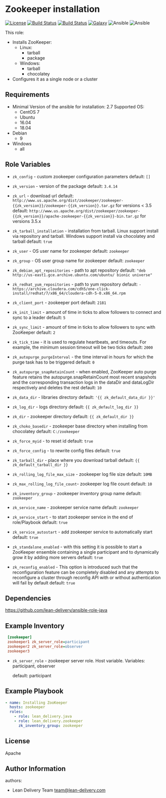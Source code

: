 Zookeeper installation
=========
[![License](https://img.shields.io/badge/license-Apache-green.svg?style=flat)](https://raw.githubusercontent.com/lean-delivery/ansible-role-zookeeper/master/LICENSE)
[![Build Status](https://travis-ci.org/lean-delivery/ansible-role-zookeeper.svg?branch=master)](https://travis-ci.org/lean-delivery/ansible-role-zookeeper)
[![Build Status](https://gitlab.com/lean-delivery/ansible-role-zookeeper/badges/master/build.svg)](https://gitlab.com/lean-delivery/ansible-role-zookeeper/pipelines)
[![Galaxy](https://img.shields.io/badge/galaxy-lean__delivery.zookeeper-blue.svg)](https://galaxy.ansible.com/lean_delivery/zookeeper)
![Ansible](https://img.shields.io/ansible/role/d/36578.svg)
![Ansible](https://img.shields.io/badge/dynamic/json.svg?label=min_ansible_version&url=https%3A%2F%2Fgalaxy.ansible.com%2Fapi%2Fv1%2Froles%2F36578%2F&query=$.min_ansible_version)

This role:
  - Installs ZooKeeper:
      - Linux:
        * tarball
        * package
      - Windows:
        * tarball
        * chocolatey
  - Configures it as a single node or a cluster

Requirements
------------

 - Minimal Version of the ansible for installation: 2.7
 Supported OS:
   - CentOS
       7
   - Ubuntu
    - 16.04
    - 18.04
  - Debian
    - 9
  - Windows
    - all

Role Variables
--------------

 - `zk_config` -  custom zookeeper configuration parameters
    default: `[]`

 - `zk_version` -  version of the package
    default: `3.4.14`

 - `zk_url` - download url
    default: `http://www.us.apache.org/dist/zookeeper/zookeeper-{{zk_version}}/zookeeper-{{zk_version}}.tar.gz` for versions < 3.5
    default: `http://www.us.apache.org/dist/zookeeper/zookeeper-{{zk_version}}/apache-zookeeper-{{zk_version}}-bin.tar.gz` for versions 3.5.x

 - `zk_tarball_installation` - installation from tarball. Linux support install via repository and tarball. Windows support install via chocolatey and tarball
    default: `true`

 - `zk_user` - OS user name for zookeeper
    default: `zookeeper`

 - `zk_group` - OS user group name for zookeeper
    default: `zookeeper`

 - `zk_debian_apt_repositories` -  path to apt repository
    default: `"deb http://us-east1.gce.archive.ubuntu.com/ubuntu/ bionic universe"`

 - `zk_redhat_yum_repositories` -  path to yum repository
    default: `- https://archive.cloudera.com/cdh5/one-click-install/redhat/7/x86_64/cloudera-cdh-5-0.x86_64.rpm`

 - `zk_client_port` - zookeeper port
    default: `2181`

 - `zk_init_limit` - amount of time in ticks to allow followers to connect and sync to a leader
    default: `5`

 - `zk_sync_limit` - amount of time in ticks to allow followers to sync with ZooKeeper
    default: `2`

 - `zk_tick_time` - it is used to regulate heartbeats, and timeouts. For example, the minimum session timeout will be two ticks
    default: `2000`

 - `zk_autopurge_purgeInterval` - the time interval in hours for which the purge task has to be triggered
    default: `0`

 - `zk_autopurge_snapRetainCount` - when enabled, ZooKeeper auto purge feature retains the autopurge.snapRetainCount most recent snapshots and the corresponding transaction logs in the dataDir and dataLogDir respectively and deletes the rest
    default: `10`

 - `zk_data_dir` - libraries directory
    default: `'{{ zk_default_data_dir }}'`

 - `zk_log_dir` - logs directory
    default: `{{ zk_default_log_dir }}`

 - `zk_dir` - zookeeper directory
    default: `{{ zk_default_dir }}`

 - `zk_choko_basedir` - zookeeper base directory when installing from chocolatey
    default: `C:/zookeeper`

 - `zk_force_myid` - to reset id
    default: `true`

 - `zk_force_config` - to rewrite config files
    default: `true`

 - `zk_tarball_dir` - place where you download tarball
    default: `{{ zk_default_tarball_dir }}`

 - `zk_rolling_log_file_max_size` - zookeeper log file size
    default: `10MB`

 - `zk_max_rolling_log_file_count`- zookeeper log file count
    default: `10`

 - `zk_inventory_group` - zookeeper inventory group name
    default: `zookeeper`

  - `zk_service_name` - zookeeper service name
    default: `zookeeper`

  - `zk_service_start` - to start zookeeper service in the end of role/Playbook
    default: `true`

  - `zk_service_autostart` - add zookeeper service to automatically start
    default: `true`

  - `zk_standalone_enabled` - with this setting it is possible to start a ZooKeeper ensemble containing a single participant and to dynamically grow it by adding more servers
    default: `true`

  - `zk_reconfig_enabled` - This option is introduced such that the reconfiguration feature can be completely disabled and any attempts to reconfigure a cluster through reconfig API with or without authentication will fail by default
    default: `true`

Dependencies
------------

https://github.com/lean-delivery/ansible-role-java

Example Inventory
----------------
```ini
 [zookeeper]
 zookeeper1 zk_server_role=participant
 zookeeper2 zk_server_role=observer
 zookeeper3
 ```

  - `zk_server_role` - zookeeper server role. Host variable. Variables: participant, observer

    default:  participant

Example Playbook
----------------

```yaml
- name: Installing ZooKeeper
  hosts: zookeeper
  roles:
    - role: lean_delivery.java
    - role: lean_delivery.zookeeper
      zk_inventory_group: zookeeper
```


License
-------
Apache

Author Information
------------------

authors:
  - Lean Delivery Team <team@lean-delivery.com>
